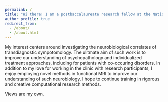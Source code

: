 ```yaml
---
permalink: /
title: "Hi there! I am a postbaccalaureate research fellow at the National Institute on Drug Abuse (NIDA) and an aspiring MD-PhD, applying in the 2026 application cycle."
author_profile: true
redirect_from: 
  - /about/
  - /about.html
---
```


My interest centers around investigating the neurobiological correlates of transdiagnostic sympotomology. The ulitmate aim of such work is to improve our understanding of psychopathology and individualized treatment approaches, including for patients with co-occuring disorders. In addition to my love for working in the clinic with research participants, I enjoy employing novel methods in functional MRI to improve our understanding of such neurobiology. I hope to continue training in rigorous and creative computational research methods. 

Views are my own.
